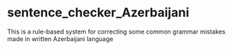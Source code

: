 # sentence_checker_Azerbaijani
This is a rule-based system for correcting some common grammar mistakes made in written Azerbaijani language
